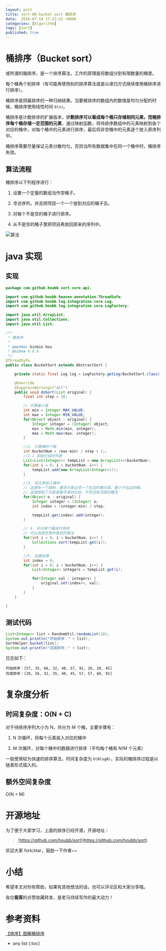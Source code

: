 ```yaml
---
layout: post
title: sort-08-bucket sort 桶排序
date:  2016-07-14 17:22:22 +0800
categories: [Algorithm]
tags: [sort]
published: true
---
```


# 桶排序（Bucket sort）

或所谓的箱排序，是一个排序算法，工作的原理是将数组分到有限数量的桶里。

每个桶再个别排序（有可能再使用别的排序算法或是以递归方式继续使用桶排序进行排序）。

桶排序是鸽巢排序的一种归纳结果。当要被排序的数组内的数值是均匀分配的时候，桶排序使用线性时间 `O(n)`。

桶排序是计数排序的扩展版本，**计数排序可以看成每个桶只存储相同元素，而桶排序每个桶存储一定范围的元素**，通过映射函数，将待排序数组中的元素映射到各个对应的桶中，对每个桶中的元素进行排序，最后将非空桶中的元素逐个放入原序列中。

桶排序需要尽量保证元素分散均匀，否则当所有数据集中在同一个桶中时，桶排序失效。

## 算法流程

桶排序以下列程序进行：

1. 设置一个定量的数组当作空桶子。

2. 寻访序列，并且把项目一个一个放到对应的桶子去。

3. 对每个不是空的桶子进行排序。

4. 从不是空的桶子里把项目再放回原来的序列中。

![算法](https://img-blog.csdnimg.cn/20190219081232815.png)

# java 实现

## 实现

```java
package com.github.houbb.sort.core.api;

import com.github.houbb.heaven.annotation.ThreadSafe;
import com.github.houbb.log.integration.core.Log;
import com.github.houbb.log.integration.core.LogFactory;

import java.util.ArrayList;
import java.util.Collections;
import java.util.List;

/**
 * 桶排序
 *
 * @author binbin.hou
 * @since 0.0.9
 */
@ThreadSafe
public class BucketSort extends AbstractSort {

    private static final Log log = LogFactory.getLog(BucketSort.class);

    @Override
    @SuppressWarnings("all")
    public void doSort(List original) {
        final int step = 10;

        // 计算最小值
        int min = Integer.MAX_VALUE;
        int max = Integer.MIN_VALUE;
        for(Object object : original) {
            Integer integer = (Integer) object;
            min = Math.min(min, integer);
            max = Math.max(max, integer);
        }

        //2. 计算桶的个数
        int bucketNum = (max-min) / step + 1;;
        //2.1 初始化临时列表
        List<List<Integer>> tempList = new ArrayList<>(bucketNum);
        for(int i = 0; i < bucketNum; i++) {
            tempList.add(new ArrayList<Integer>());
        }

        //3. 将元素放入桶中
        // 这里有一个限制：要求元素必须一个左边的桶元素，要小于右边的桶。
        // 这就限制了只能是数字类的比较，不然没有范围的概念
        for(Object o : original) {
            Integer integer = (Integer) o;
            int index = (integer-min) / step;

            tempList.get(index).add(integer);
        }

        // 4. 针对单个桶进行排序
        // 可以选择任意你喜欢的算法
        for(int i = 0; i < bucketNum; i++) {
            Collections.sort(tempList.get(i));
        }

        //5. 设置结果
        int index = 0;
        for(int i = 0; i < bucketNum; i++) {
            List<Integer> integers = tempList.get(i);

            for(Integer val : integers) {
                original.set(index++, val);
            }
        }
    }

}
```

## 测试代码

```java
List<Integer> list = RandomUtil.randomList(10);
System.out.println("开始排序：" + list);
SortHelper.bucket(list);
System.out.println("完成排序：" + list);
```

日志如下：

```
开始排序：[57, 35, 66, 32, 40, 57, 91, 26, 20, 45]
完成排序：[20, 26, 32, 35, 40, 45, 57, 57, 66, 91]
```

# 复杂度分析

##  时间复杂度：O(N + C)

对于待排序序列大小为 N，共分为 M 个桶，主要步骤有：

1. N 次循环，将每个元素装入对应的桶中

2. M 次循环，对每个桶中的数据进行排序（平均每个桶有 N/M 个元素）

一般使用较为快速的排序算法，时间复杂度为 `O(NlogN)`，实际的桶排序过程是以链表形式插入的。

## 额外空间复杂度

O(N + M)

# 开源地址

为了便于大家学习，上面的排序已经开源，开源地址：

> [https://github.com/houbb/sort](https://github.com/houbb/sort)

欢迎大家 fork/star，鼓励一下作者~~

# 小结

希望本文对你有帮助，如果有其他想法的话，也可以评论区和大家分享哦。

各位**极客**的点赞收藏转发，是老马持续写作的最大动力！

# 参考资料

[【排序】图解桶排序](https://blog.csdn.net/qq_27124771/article/details/87651495)

* any list
{:toc}